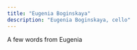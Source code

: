 ```yaml
---
title: "Eugenia Boginskaya"
description: "Eugenia Boginskaya, cello"
---
```

A few words from Eugenia
